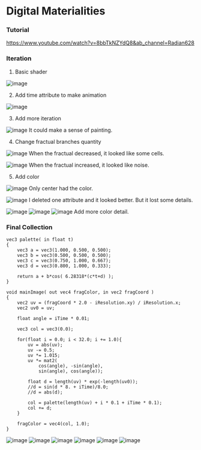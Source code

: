 # Digital Materialities

### Tutorial
https://www.youtube.com/watch?v=8bbTkNZYdQ8&ab_channel=Radian628

### Iteration
1. Basic shader

![image](https://github.com/pfyuan110/CT3-FA23/assets/113642868/98d50ea2-f987-4d9a-a549-3f4e1c4460cf)

2. Add time attribute to make animation

![image](https://github.com/pfyuan110/CT3-FA23/assets/113642868/670977cb-3f8b-4e47-a604-e8658fb00892)

3. Add more iteration

![image](https://github.com/pfyuan110/CT3-FA23/assets/113642868/5de07fba-d4e3-4eff-bc91-afca405f8436)
It could make a sense of painting.

4. Change fractual branches quantity

![image](https://github.com/pfyuan110/CT3-FA23/assets/113642868/7b0de7c7-8ed8-4747-94f2-9b39737f4cf0)
When the fractual decreased, it looked like some cells.

![image](https://github.com/pfyuan110/CT3-FA23/assets/113642868/a6d1ee85-1fe7-4428-b9ea-cc0da538e8ef)
When the fractual increased, it looked like noise.

5. Add color

![image](https://github.com/pfyuan110/CT3-FA23/assets/113642868/6d92c5fd-9c1c-4ca4-9a6f-6b168cc371e2)
Only center had the color.

![image](https://github.com/pfyuan110/CT3-FA23/assets/113642868/72ebaeb5-4848-457e-a8df-924c244f345b)
I deleted one attribute and it looked better. But it lost some details.

![image](https://github.com/pfyuan110/CT3-FA23/assets/113642868/5c4f4e40-cd69-41f8-8606-2f62fad5bf31)
![image](https://github.com/pfyuan110/CT3-FA23/assets/113642868/c58fe06a-0ae5-4b82-9765-41e65e08a5c0)
![image](https://github.com/pfyuan110/CT3-FA23/assets/113642868/ced82c0c-d418-4488-9b2a-811a8bf5d89e)
Add more color detail.

### Final Collection
```
vec3 palette( in float t)
{
    vec3 a = vec3(1.000, 0.500, 0.500);
    vec3 b = vec3(0.500, 0.500, 0.500);
    vec3 c = vec3(0.750, 1.000, 0.667);
    vec3 d = vec3(0.800, 1.000, 0.333);
    
    return a + b*cos( 6.28318*(c*t+d) );
}

void mainImage( out vec4 fragColor, in vec2 fragCoord )
{
    vec2 uv = (fragCoord * 2.0 - iResolution.xy) / iResolution.x;
    vec2 uv0 = uv;
    
    float angle = iTime * 0.01;
    
    vec3 col = vec3(0.0);
    
    for(float i = 0.0; i < 32.0; i += 1.0){
        uv = abs(uv);
        uv -= 0.5;
        uv *= 1.015;
        uv *= mat2(
            cos(angle), -sin(angle), 
            sin(angle), cos(angle));
            
        float d = length(uv) * exp(-length(uv0));
        //d = sin(d * 8. + iTime)/8.0;
        //d = abs(d);
        
        col = palette(length(uv) + i * 0.1 + iTime * 0.1);
        col += d;
    }
    
    fragColor = vec4(col, 1.0);
}
```

![image](https://github.com/pfyuan110/CT3-FA23/assets/113642868/80d642c9-43e1-4eba-adf8-5662cca34cc3)
![image](https://github.com/pfyuan110/CT3-FA23/assets/113642868/575b485d-5aef-40cd-b15c-3c8cffea3e39)
![image](https://github.com/pfyuan110/CT3-FA23/assets/113642868/f3e1ac35-5548-4c1e-8f1b-3da917874759)
![image](https://github.com/pfyuan110/CT3-FA23/assets/113642868/df7bafd5-30b5-47aa-b52b-c72f974a3ac4)
![image](https://github.com/pfyuan110/CT3-FA23/assets/113642868/e38a2f23-573e-4d90-9bf3-b10f71089a6b)
![image](https://github.com/pfyuan110/CT3-FA23/assets/113642868/9f90d1ce-fc47-425d-a0cb-d47f68478b89)
